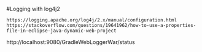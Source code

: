 
#Logging with log4j2
```
https://logging.apache.org/log4j/2.x/manual/configuration.html
https://stackoverflow.com/questions/19641962/how-to-use-a-properties-file-in-eclipse-java-dynamic-web-project
```


http://localhost:9080/GradleWebLoggerWar/status